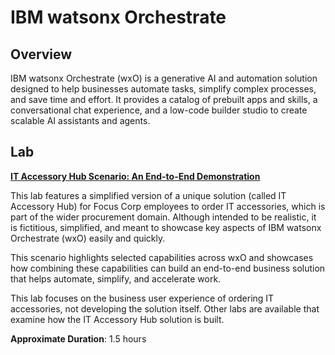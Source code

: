 # IBM watsonx Orchestrate

## Overview

IBM watsonx Orchestrate (wxO) is a generative AI and automation solution designed to help businesses automate tasks, simplify complex processes, and save time and effort. It provides a catalog of prebuilt apps and skills, a conversational chat experience, and a low-code builder studio to create scalable AI assistants and agents.

## Lab

**[IT Accessory Hub Scenario: An End-to-End Demonstration](wxo%20IT%20Accessory%20Hub%20Scenario%20End-to-End%20Demo.pdf)**

This lab features a simplified version of a unique solution (called IT Accessory Hub) for Focus Corp employees to order IT accessories, which is part of the wider procurement domain. Although intended to be realistic, it is fictitious, simplified, and meant to showcase key aspects of IBM watsonx Orchestrate (wxO) easily and quickly.

This scenario highlights selected capabilities across wxO and showcases how combining these capabilities can build an end-to-end business solution that helps automate, simplify, and accelerate work.

This lab focuses on the business user experience of ordering IT accessories, not developing the solution itself. Other labs are available that examine how the IT Accessory Hub solution is built.

**Approximate Duration**: 1.5 hours

